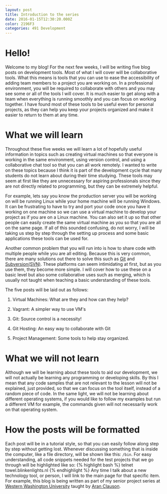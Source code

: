 ```yaml
---
layout: post
title: Introduction to the series
date: 2016-01-15T12:30:20.000Z
color: 2196F3
categories: 491 Development
---
```

Hello!
======
Welcome to my blog! For the next few weeks, I will be writing five blog posts
on development tools. Most of what I will cover will be collaborative tools.
What this means is tools that you can use to ease the accessibility of adding
team members to a project you are working on. In a professional environment,
you will be required to collaborate with others and you may see some or all of
the tools I will cover. It is much easier to get along with a team when
everything is running smoothly and you can focus on working together. I have
found most of these tools to be useful even for personal projects, as they can
help you keep your projects organized and make it easier to return to them at
any time.

What we will learn
==================
Throughout these five weeks we will learn a lot of hopefully useful information
in topics such as creating virtual machines so that everyone is working in the
same environment, using version control, and using a collaborative chat tool so
that you can all work remotely. I wanted to write on these topics because I
think it is part of the development cycle that many students do not learn about
during their time studying. These tools may seem at first like they are
unnecessary for aspiring professionals since they are not directly related to
programming, but they can be extremely helpful.

For example, lets say you know the production server you will be working on
will be running Linux while your home machine will be running Windows. It can
be frustrating to have to try and port your code once you have it working on
one machine so we can use a virtual machine to develop your project as if you
are on a Linux machine. You can also set it up so that other people can easily
create the same virtual machine as you so that you are all on the same page. If
all of this sounded confusing, do not worry, I will be taking us step by step
through the setting up process and some basic applications these tools can be
used for.

Another common problem that you will run into is how to share code with multiple
people while you are all editing. Because this is very common, there are many
solutions out there to solve this such as [Git][git] and [Subversion(SVN)][svn].
These platforms can seem intimidating at first, but as you use them, they
become more simple. I will cover how to use these on a basic level but also
some collaborative uses such as merging, which is usually not taught when
teaching a basic understanding of these tools.

The five posts will be laid out as follows:

1. Virtual Machines: What are they and how can they help?

2. Vagrant: A simpler way to use VM's

3. Git: Source control is a necessity!

4. Git Hosting: An easy way to collaborate with Git

5. Project Management: Some tools to help stay organized.

What we will not learn
======================
Although we will be learning about these tools to aid our development, we will
not actually be learning any programming or developing skills. By this I mean
that any code samples that are not relevant to the lesson will not be explained,
just provided, so that we can focus on the tool itself, instead of a random
piece of code. In the same light, we will not be learning about different
operating systems, if you would like to follow my examples but run a different
VM for example, the commands given will not necessarily work on that operating
system.

How the posts will be formatted
===============================
Each post will be in a tutorial style, so that you can easily follow along step
by step without getting lost. Whenever discussing something that is inside the
computer, like a file directory, will be shown like this: `/bin`. For easy
understanding, all code snippets needed for the test projects that we go
through will be highlighted like so:
{% highlight bash %}
telnet towel.blinkenlights.nl
{% endhighlight %}
Any time I talk about a new technology tool, or person, I will link to the main
page for that specific item. For example, this blog is being written as part of
 my senior project series at [Western Washington University][wwu] taught by
 [Aran Clauson][aran].

[aran]: https://cse.wwu.edu/computer-science/aran
[git]: https://git-scm.com/
[svn]: https://subversion.apache.org/
[wwu]: http://wwu.edu
